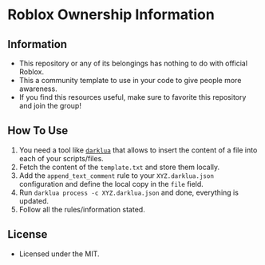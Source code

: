 # Roblox Ownership Information

## Information

- This repository or any of its belongings has nothing to do with official Roblox.
- This a community template to use in your code to give people more awareness.
- If you find this resources useful, make sure to favorite this repository and join the group!

## How To Use

1. You need a tool like [`darklua`](https://github.com/seaofvoices/darklua) that allows to insert the content of a file into each of your scripts/files.
2. Fetch the content of the `template.txt` and store them locally.
3. Add the `append_text_comment` rule to your `XYZ.darklua.json` configuration and define the local copy in the `file` field.
4. Run `darklua process -c XYZ.darklua.json` and done, everything is updated.
5. Follow all the rules/information stated.

## License
- Licensed under the MIT.
